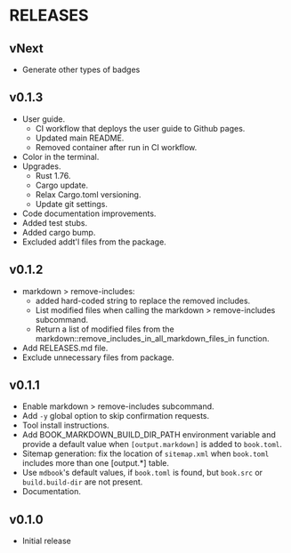 # RELEASES

## vNext

- Generate other types of badges

## v0.1.3

- User guide.
  - CI workflow that deploys the user guide to Github pages.
  - Updated main README.
  - Removed container after run in CI workflow.
- Color in the terminal.
- Upgrades.
  - Rust 1.76.
  - Cargo update.
  - Relax Cargo.toml versioning.
  - Update git settings.
- Code documentation improvements.
- Added test stubs.
- Added cargo bump.
- Excluded addt'l files from the package.

## v0.1.2

- markdown > remove-includes:
  - added hard-coded string to replace the removed includes.
  - List modified files when calling the markdown > remove-includes subcommand.
  - Return a list of modified files from the markdown::remove_includes_in_all_markdown_files_in function.
- Add RELEASES.md file.
- Exclude unnecessary files from package.

## v0.1.1

- Enable markdown > remove-includes subcommand.
- Add `-y` global option to skip confirmation requests.
- Tool install instructions.
- Add BOOK_MARKDOWN_BUILD_DIR_PATH environment variable and provide a default value when `[output.markdown]` is added to `book.toml`.
- Sitemap generation: fix the location of `sitemap.xml` when `book.toml` includes more than one [output.*] table.
- Use `mdbook`'s default values, if `book.toml` is found, but `book.src` or `build.build-dir` are not present.
- Documentation.

## v0.1.0

- Initial release
